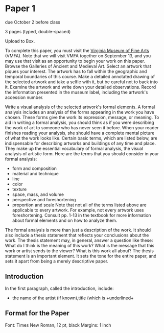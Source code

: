 # Paper 1
due October 2 before class

3 pages (typed, double-spaced)

Upload to Box.

To complete this paper, you must visit the [Virginia Museum of Fine Arts](https://www.vmfa.museum/) (VMFA). Note that we will visit VMFA together on September 13, and you may use that visit as an opportunity to begin your work on this paper. Browse the Galleries of Ancient and Medieval Art. Select an artwork that piques your interest. The artwork has to fall within the geographic and temporal boundaries of this course. Make a detailed  annotated drawing of the selected artwork and take a selfie with it, but be careful not to back into it. Examine the artwork and write down your detailed observations. Record the information presented in the museum label, including the artwork's accession number.

Write a visual analysis of the selected artwork's formal elements. A formal analysis includes an analysis of the forms appearing in the work you have chosen. These forms give the work its expression, message, or meaning. To aid in writing a formal analysis, you should think as if you were describing the work of art to someone who has never seen it before. When your reader finishes reading your analysis, she should have a complete mental picture of what the work looks like. Certain basic terms, which are listed below, are indispensable for describing artworks and buildings of any time and place. They make up the essential vocabulary of formal analysis, the visual analysis of artistic form. Here are the terms that you should consider in your formal analysis:
* form and composition
* material and technique
* line
* color
* texture
* space, mass, and volume
* perspective and foreshortening
* proportion and scale
Note that not all of the terms listed above are applicable to every artwork. For example, not every artwork uses foreshortening. Consult pp. 1-13 in the textbook for more information about formal elements and on how to analyze them.

The formal analysis is more than just a description of the work. It should also include a thesis statement that reflects your conclusions about the work.  The thesis statement may, in general, answer a question like these:  What do I think is the meaning of this work? What is the message that this work or artist sends to the viewer? What is this work all about? The thesis statement is an important element. It sets the tone for the entire paper, and sets it apart from being a merely descriptive paper.

## Introduction
In the first paragraph, called the introduction, include:
* the name of the artist (if known),title (which is +underlined+

## Format for the Paper
Font: Times New Roman, 12 pt, black
Margins: 1 inch

